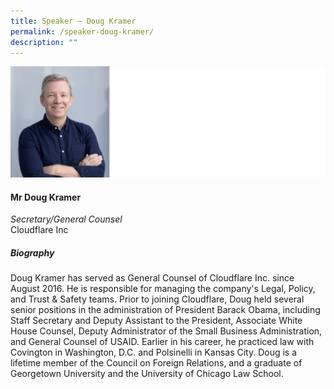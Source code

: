 ```yaml
---
title: Speaker – Doug Kramer
permalink: /speaker-doug-kramer/
description: ""
---
```

![](/images/Speakers/Doug%20Kramer.jpg)

#### **Mr Doug Kramer**

*Secretary/General Counsel*  
Cloudflare Inc

##### **Biography**
Doug Kramer has served as General Counsel of Cloudflare Inc. since August 2016. He is responsible for managing the company's Legal, Policy, and Trust & Safety teams. Prior to joining Cloudflare, Doug held several senior positions in the administration of President Barack Obama, including Staff Secretary and Deputy Assistant to the President, Associate White House Counsel, Deputy Administrator of the Small Business Administration, and General Counsel of USAID. Earlier in his career, he practiced law with Covington in Washington, D.C. and Polsinelli in Kansas City. Doug is a lifetime member of the Council on Foreign Relations, and a graduate of Georgetown University and the University of Chicago Law School.
